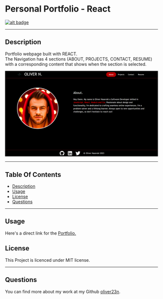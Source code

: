 # Personal Portfolio - React

[![alt badge](https://img.shields.io/badge/licence-MIT-blue)](https://opensource.org/license/mit/)


---

## Description

Portfolio webpage built with REACT.\
The Navigation has 4 sections (ABOUT, PROJECTS, CONTACT, RESUME) with a corresponding content that shows when the section is selected. 
 
![alt screenshot](./src/components/images/sreenshot1.png)

---

## Table Of Contents
                             
- [Description](#description)
- [Usage](#usage)
- [License](#license)
- [Questions](#questions)

---


## Usage

Here's a direct link for the [Portfolio.](https://oliver-n.netlify.app/)

## License

This Project is licenced under MIT license.

---

## Questions

You can find more about my work at my Github [oliver23n](https://github.com/oliver23n).


